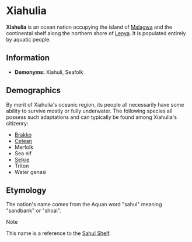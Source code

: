# Xiahulia

**Xiahulia** is an ocean nation occupying the island of [Malagwa](../ch-1-welcome-to-mote/esterfell/malagwa.md) and the continental shelf along the northern shore of [Lenya](../ch-1-welcome-to-mote/esterfell/lenya/lenya.md). It is populated entirely by aquatic people.

## Information

- **Demonyms:** Xiahuli, Seafolk

## Demographics

By merit of Xiahulia's oceanic region, its people all necessarily have some ability to survive mostly or fully underwater. The following species all possess such adaptations and can typically be found among Xiahulia's citizenry:

- [Brakko](../ch-5-character-options/species/brakko.md)
- [Cetean](../ch-5-character-options/species/cetean/cetean.md)
- Merfolk
- Sea elf
- [Selkie](../ch-5-character-options/species/selkie.md)
- Triton
- Water genasi

## Etymology

The nation's name comes from the Aquan word "sahul" meaning "sandbank" or "shoal".

> [!NOTE]
> This name is a reference to the [Sahul Shelf](https://en.wikipedia.org/wiki/Sahul_Shelf).
